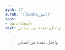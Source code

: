 ```yaml
---
ayah: 27
surah: '[[020|سورة]]'
tags:
- quran/ayah
text: واحلل عقدة من لساني
---
```

> واحلل عقدة من لساني
